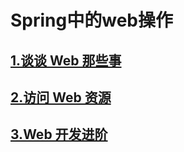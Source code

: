 # Spring中的web操作

## [1.谈谈 Web 那些事](spring-mvc-explore.md)

## [2.访问 Web 资源](spring-rest-template.md)

## [3.Web 开发进阶](spring-restful-webService.md)
